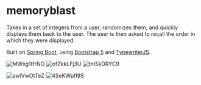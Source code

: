 # memoryblast
Takes in a set of integers from a user, randomizes them, and quickly displays them back to the user. The user is then asked to recall the order in which they were displayed.

Built on [Spring Boot](https://spring.io/projects/spring-boot), using [Bootstrap 5](https://getbootstrap.com/) and [TypewriterJS](https://github.com/tameemsafi/typewriterjs).

![MWxg1tfrNO](https://github.com/user-attachments/assets/cc2c43c4-49d7-4e49-a4e9-b1899e0f642d)
![ofZkkLFj3U](https://github.com/user-attachments/assets/685f3b14-12ed-4fa4-9f99-0b10f2cccf11)
![tniSkDRYC9](https://github.com/user-attachments/assets/8e0812f7-8bf8-4058-88a7-5cbe04637bf6)

![awlVwOtTeZ](https://github.com/user-attachments/assets/27c9831a-0245-4889-9724-7a5c4f5a3c80)
![4SeKWpfI9S](https://github.com/user-attachments/assets/a0e14351-1b01-44e1-a3c2-4495c5a0bff9)
